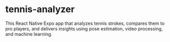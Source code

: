 # tennis-analyzer
This React Native Expo app that analyzes tennis strokes, compares them to pro players, and delivers insights using pose estimation, video processing, and machine learning.
